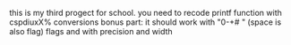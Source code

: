 this is my third progect for school.
you need to recode printf function with cspdiuxX% conversions
bonus part: it should work with "0-+# " (space is also flag) flags and with precision and width
